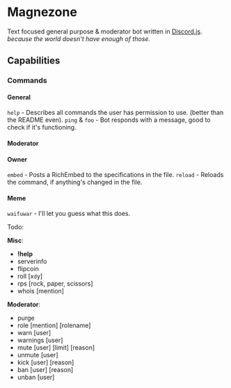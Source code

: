 # Magnezone

Text focused general purpose & moderator bot written in [Discord.js](https://discord.js.org/#/).
*because the world doesn't have enough of those.*

## Capabilities

### Commands

#### General

`help` - Describes all commands the user has permission to use. (better than the README even).
`ping` & `foo` - Bot responds with a message, good to check if it's functioning.


#### Moderator


#### Owner

`embed` - Posts a RichEmbed to the specifications in the file.
`reload` - Reloads the command, if anything's changed in the file.

#### Meme

`waifuwar` - I'll let you guess what this does.

Todo:

**Misc**:

* **!help**
* serverinfo
* flipcoin
* roll [x`d`y]
* rps [rock, paper, scissors]
* whois [mention]

**Moderator**:

* purge <mention> <number>
* role [mention] [rolename]
* warn [user] <reason>
* warnings [user]
* mute [user] [limit] [reason]
* unmute [user] <reason>
* kick [user] [reason]
* ban [user] [reason]
* unban [user] <reason>
